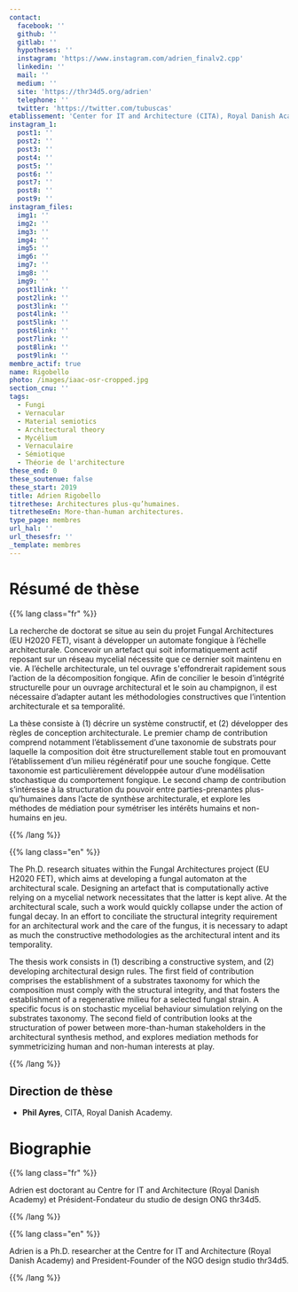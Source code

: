 ```yaml
---
contact:
  facebook: ''
  github: ''
  gitlab: ''
  hypotheses: ''
  instagram: 'https://www.instagram.com/adrien_finalv2.cpp'
  linkedin: ''
  mail: ''
  medium: ''
  site: 'https://thr34d5.org/adrien'
  telephone: ''
  twitter: 'https://twitter.com/tubuscas'
etablissement: 'Center for IT and Architecture (CITA), Royal Danish Academy'
instagram_1:
  post1: ''
  post2: ''
  post3: ''
  post4: ''
  post5: ''
  post6: ''
  post7: ''
  post8: ''
  post9: ''
instagram_files:
  img1: ''
  img2: ''
  img3: ''
  img4: ''
  img5: ''
  img6: ''
  img7: ''
  img8: ''
  img9: ''
  post1link: ''
  post2link: ''
  post3link: ''
  post4link: ''
  post5link: ''
  post6link: ''
  post7link: ''
  post8link: ''
  post9link: ''
membre_actif: true
name: Rigobello
photo: /images/iaac-osr-cropped.jpg
section_cnu: ''
tags:
  - Fungi
  - Vernacular
  - Material semiotics
  - Architectural theory
  - Mycélium
  - Vernaculaire
  - Sémiotique
  - Théorie de l'architecture
these_end: 0
these_soutenue: false
these_start: 2019
title: Adrien Rigobello
titrethese: Architectures plus-qu’humaines.
titretheseEn: More-than-human architectures.
type_page: membres
url_hal: ''
url_thesesfr: ''
_template: membres
---
```


<!-- Supprimer les parties non remplies (supprimer les blocks de lang s'il n'y a pas deux langues). Tu es libre d'ajouter ce que tu veux à cette partie -->

# Résumé de thèse

{{% lang class="fr" %}}

La recherche de doctorat se situe au sein du projet Fungal Architectures (EU H2020 FET), visant à développer un automate fongique à l’échelle architecturale. Concevoir un artefact qui soit informatiquement actif reposant sur un réseau mycelial nécessite que ce dernier soit maintenu en vie. A l’échelle architecturale, un tel ouvrage s'effondrerait rapidement sous l’action de la décomposition fongique. Afin de concilier le besoin d’intégrité structurelle pour un ouvrage architectural et le soin au champignon, il est nécessaire d’adapter autant les méthodologies constructives que l’intention architecturale et sa temporalité.

La thèse consiste à (1) décrire un système constructif, et (2) développer des règles de conception architecturale. Le premier champ de contribution comprend notamment l’établissement d’une taxonomie de substrats pour laquelle la composition doit être structurellement stable tout en promouvant l’établissement d’un milieu régénératif pour une souche fongique. Cette taxonomie est particulièrement développée autour d’une modélisation stochastique du comportement fongique. Le second champ de contribution s’intéresse à la structuration du pouvoir entre parties-prenantes plus-qu’humaines dans l’acte de synthèse architecturale, et explore les méthodes de médiation pour symétriser les intérêts humains et non-humains en jeu.

{{% /lang %}}

{{% lang class="en" %}}

The Ph.D. research situates within the Fungal Architectures project (EU H2020 FET), which aims at developing a fungal automaton at the architectural scale. Designing an artefact that is computationally active relying on a mycelial network necessitates that the latter is kept alive. At the architectural scale, such a work would quickly collapse under the action of fungal decay. In an effort to conciliate the structural integrity requirement for an architectural work and the care of the fungus, it is necessary to adapt as much the constructive methodologies as the architectural intent and its temporality.

The thesis work consists in (1) describing a constructive system, and (2) developing architectural design rules. The first field of contribution comprises the establishment of a substrates taxonomy for which the composition must comply with the structural integrity, and that fosters the establishment of a regenerative milieu for a selected fungal strain. A specific focus is on stochastic mycelial behaviour simulation relying on the substrates taxonomy. The second field of contribution looks at the structuration of power between more-than-human stakeholders in the architectural synthesis method, and explores mediation methods for symmetricizing human and non-human interests at play.

{{% /lang %}}

## Direction de thèse

* **Phil Ayres**, CITA, Royal Danish Academy.

# Biographie

{{% lang class="fr" %}}

Adrien est doctorant au Centre for IT and Architecture (Royal Danish Academy) et Président-Fondateur du studio de design ONG thr34d5.

{{% /lang %}}

{{% lang class="en" %}}

Adrien is a Ph.D. researcher at the Centre for IT and Architecture (Royal Danish Academy) and President-Founder of the NGO design studio thr34d5.

{{% /lang %}}
